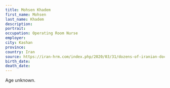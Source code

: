 ```yaml
---
title: Mohsen Khadem
first_name: Mohsen
last_name: Khadem
description: 
portrait: 
occupation: Operating Room Nurse
employer: 
city: Kashan
province: 
country: Iran
source: https://iran-hrm.com/index.php/2020/03/31/dozens-of-iranian-doctors-died-during-irans-coronavirus-crisis/
birth_date: 
death_date: 
---
```


Age unknown.